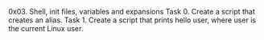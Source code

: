 0x03. Shell, init files, variables and expansions
Task 0. Create a script that creates an alias.
Task 1. Create a script that prints hello user, where user is the current Linux user.
